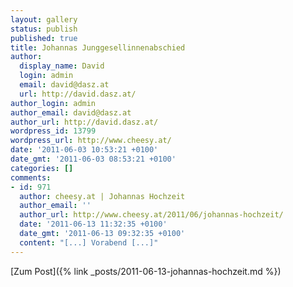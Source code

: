 ```yaml
---
layout: gallery
status: publish
published: true
title: Johannas Junggesellinnenabschied
author:
  display_name: David
  login: admin
  email: david@dasz.at
  url: http://david.dasz.at/
author_login: admin
author_email: david@dasz.at
author_url: http://david.dasz.at/
wordpress_id: 13799
wordpress_url: http://www.cheesy.at/
date: '2011-06-03 10:53:21 +0100'
date_gmt: '2011-06-03 08:53:21 +0100'
categories: []
comments:
- id: 971
  author: cheesy.at | Johannas Hochzeit
  author_email: ''
  author_url: http://www.cheesy.at/2011/06/johannas-hochzeit/
  date: '2011-06-13 11:32:35 +0100'
  date_gmt: '2011-06-13 09:32:35 +0100'
  content: "[...] Vorabend [...]"
---
```


[Zum Post]({% link _posts/2011-06-13-johannas-hochzeit.md %})
<!--:-->
